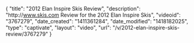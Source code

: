 {
    "title": "2012 Elan Inspire Skis Review",
    "description": "http:\/\/www.skis.com Review for the 2012 Elan Inspire Skis",
    "videoid": "3767279",
    "date_created": "1411361284",
    "date_modified": "1418182025",
    "type": "captivate",
    "layout": "video",
    "url": "\/v\/2012-elan-inspire-skis-review\/3767279"
}